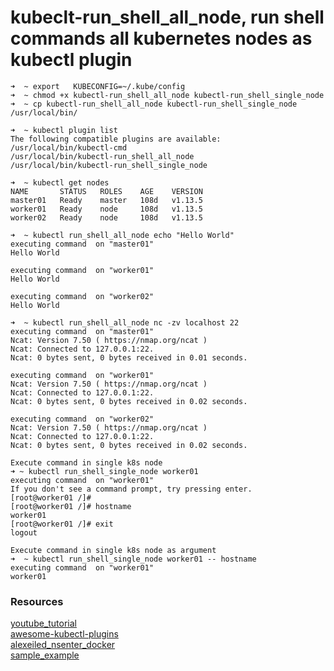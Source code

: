 # kubeclt-run_shell_all_node, run shell commands all kubernetes nodes as kubectl plugin

```
➜  ~ export   KUBECONFIG=~/.kube/config
➜  ~ chmod +x kubectl-run_shell_all_node kubectl-run_shell_single_node
➜  ~ cp kubectl-run_shell_all_node kubectl-run_shell_single_node /usr/local/bin/

➜  ~ kubectl plugin list
The following compatible plugins are available:
/usr/local/bin/kubectl-cmd
/usr/local/bin/kubectl-run_shell_all_node
/usr/local/bin/kubectl-run_shell_single_node

➜  ~ kubectl get nodes
NAME       STATUS   ROLES    AGE    VERSION
master01   Ready    master   108d   v1.13.5
worker01   Ready    node     108d   v1.13.5
worker02   Ready    node     108d   v1.13.5

➜  ~ kubectl run_shell_all_node echo "Hello World"
executing command  on "master01"
Hello World

executing command  on "worker01"
Hello World

executing command  on "worker02"
Hello World

➜  ~ kubectl run_shell_all_node nc -zv localhost 22
executing command  on "master01"
Ncat: Version 7.50 ( https://nmap.org/ncat )
Ncat: Connected to 127.0.0.1:22.
Ncat: 0 bytes sent, 0 bytes received in 0.01 seconds.

executing command  on "worker01"
Ncat: Version 7.50 ( https://nmap.org/ncat )
Ncat: Connected to 127.0.0.1:22.
Ncat: 0 bytes sent, 0 bytes received in 0.02 seconds.

executing command  on "worker02"
Ncat: Version 7.50 ( https://nmap.org/ncat )
Ncat: Connected to 127.0.0.1:22.
Ncat: 0 bytes sent, 0 bytes received in 0.02 seconds.

Execute command in single k8s node
➜ ~ kubectl run_shell_single_node worker01
executing command  on "worker01"
If you don't see a command prompt, try pressing enter.
[root@worker01 /]# 
[root@worker01 /]# hostname
worker01
[root@worker01 /]# exit
logout

Execute command in single k8s node as argument
➜  ~ kubectl run_shell_single_node worker01 -- hostname
executing command  on "worker01"
worker01

```

### Resources
[youtube_tutorial](https://www.youtube.com/watch?v=PvWr_Au-934&feature=youtu.be)<br/>
[awesome-kubectl-plugins](https://github.com/ishantanu/awesome-kubectl-plugins)<br/>
[alexeiled_nsenter_docker](https://alexei-led.github.io/post/k8s_node_shell/)<br/>
[sample_example](https://www.bmc.com/blogs/kubernetes-how-to-write-kubectl-subcommands/)<br/>
